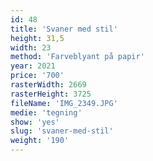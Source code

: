 ```yaml
---
id: 48
title: 'Svaner med stil'
height: 31,5
width: 23
method: 'Farveblyant på papir'
year: 2021
price: '700'
rasterWidth: 2669
rasterHeight: 3725
fileName: 'IMG_2349.JPG'
medie: 'tegning'
show: 'yes'
slug: 'svaner-med-stil'
weight: '190'
---
```

